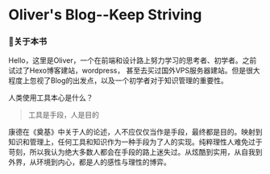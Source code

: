# Oliver's Blog--Keep Striving

###  📓关于本书

Hello，这里是Oliver，一个在前端和设计路上努力学习的思考者、初学者。之前试过了Hexo博客建站，wordpress， 甚至去买过国外VPS服务器建站。但是很大程度上忽视了Blog的出发点，以及一个初学者对于知识管理的重要性。

人类使用工具本心是什么？

> 工具是手段，人是目的

康德在《奠基》中关于人的论述，人不应仅仅当作是手段，最终都是目的。映射到知识和管理上，任何工具和知识作为一种手段为了人的实现。纯粹理性人难免过于苛刻，所以我认为绝大多数人都会在手段的路上迷失过。从炫酷到实用，从自我到外界，从环境到内心，都是人的感性与理性的博弈。

